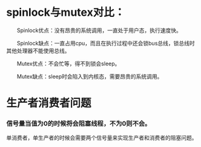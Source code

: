 # spinlock与mutex对比：

　　Spinlock优点：没有昂贵的系统调用，一直处于用户态，执行速度快。

　　Spinlock缺点：一直占用cpu，而且在执行过程中还会锁bus总线，锁总线时其他处理器不能使用总线。

　　Mutex优点：不会忙等，得不到锁会sleep。

　　Mutex缺点：sleep时会陷入到内核态，需要昂贵的系统调用。

# 生产者消费者问题

### 信号量当值为0的时候将会阻塞线程，不为0则不会。

单消费者，单生产者的时候会需要两个信号量来实现生产者和消费者的阻塞问题。
